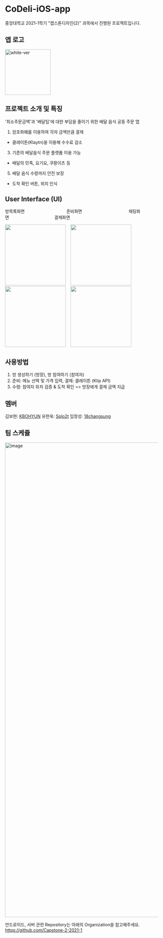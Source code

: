 # CoDeli-iOS-app
중앙대학교 2021-1학기 "캡스톤디자인(2)" 과목에서 진행된 프로젝트입니다.

## 앱 로고
<img width="150" alt="white-ver" src="https://user-images.githubusercontent.com/38272356/128146431-700a5c91-ab0a-4f8c-9969-164102dca734.png">


## 프로젝트 소개 및 특징
'최소주문금액'과 '배달팁'에 대한 부담을 줄이기 위한 배달 음식 공동 주문 앱

1. 암호화폐를 이용하여 각자 금액만큼 결제
- 클레이튼(Klaytn)을 이용해 수수료 감소
3. 기존의 배달음식 주문 플랫폼 이용 가능
- 배달의 민족, 요기요, 쿠팡이츠 등
5. 배달 음식 수령까지 안전 보장
- 도착 확인 버튼, 위치 인식

## User Interface (UI)
방목록화면&nbsp;&nbsp;&nbsp;&nbsp;&nbsp;&nbsp;&nbsp;&nbsp;&nbsp;&nbsp;&nbsp;&nbsp;&nbsp;&nbsp;&nbsp;&nbsp;&nbsp;&nbsp;&nbsp;&nbsp;&nbsp;&nbsp;&nbsp;&nbsp;&nbsp;&nbsp;&nbsp;&nbsp;&nbsp;&nbsp;&nbsp;&nbsp;&nbsp;&nbsp; 준비화면&nbsp;&nbsp;&nbsp;&nbsp;&nbsp;&nbsp;&nbsp;&nbsp;&nbsp;&nbsp;&nbsp;&nbsp;&nbsp;&nbsp;&nbsp;&nbsp;&nbsp;&nbsp;&nbsp;&nbsp;&nbsp;&nbsp;&nbsp;&nbsp;&nbsp;&nbsp;&nbsp;&nbsp;&nbsp;&nbsp;&nbsp;&nbsp;&nbsp;&nbsp;&nbsp;&nbsp;&nbsp;&nbsp; 채팅화면&nbsp;&nbsp;&nbsp;&nbsp;&nbsp;&nbsp;&nbsp;&nbsp;&nbsp;&nbsp;&nbsp;&nbsp;&nbsp;&nbsp;&nbsp;&nbsp;&nbsp;&nbsp;&nbsp;&nbsp;&nbsp;&nbsp;&nbsp;&nbsp;&nbsp;&nbsp;&nbsp;&nbsp;&nbsp;&nbsp;&nbsp;&nbsp;&nbsp;&nbsp;&nbsp;&nbsp;&nbsp; 결제화면

<img width="200" src="https://user-images.githubusercontent.com/38272356/128144946-17376b2b-dc1f-44eb-86e3-97d85351abde.jpeg">&nbsp;&nbsp;&nbsp;
<img width="200" src="https://user-images.githubusercontent.com/38272356/128144276-bd05b8cc-262a-4d56-b1cf-76f984e148e2.PNG">&nbsp;&nbsp;&nbsp;
<img width="200" src="https://user-images.githubusercontent.com/38272356/128144280-8296e140-a008-40f1-8d82-5e030cc83d2e.PNG">&nbsp;&nbsp;&nbsp;
<img width="200" src="https://user-images.githubusercontent.com/38272356/128145489-b1693982-476f-4b07-86ef-b8eff82d4948.PNG">&nbsp;&nbsp;&nbsp;

## 사용방법
1. 방 생성하기 (방장), 방 참여하기 (참여자)
2. 준비: 메뉴 선택 및 가격 입력, 결제: 클레이튼 (Klip API)
3. 수령: 참여자 위치 검증 & 도착 확인 => 방장에게 결제 금액 지급

## 멤버
김보현: [KBOHYUN](https://github.com/KBOHYUN)
유현욱: [Splo2t](https://github.com/Splo2t)
임창성: [18changsung](https://github.com/18changsung)

## 팀 스케쥴
<img width="1561" alt="image" src="https://user-images.githubusercontent.com/38272356/128143911-8c68781f-8833-48af-aadd-1860e35ede9c.png">

안드로이드, 서버 관련 Repository는 아래의 Organization을 참고해주세요.
https://github.com/Capstone-2-2021-1
